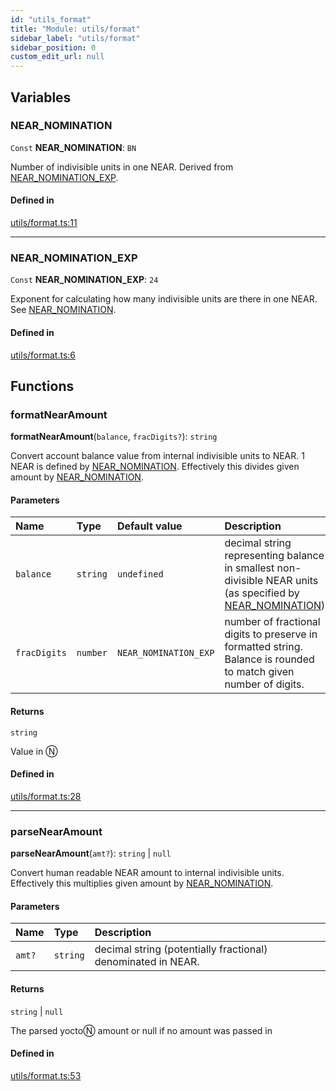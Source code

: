 ```yaml
---
id: "utils_format"
title: "Module: utils/format"
sidebar_label: "utils/format"
sidebar_position: 0
custom_edit_url: null
---
```


## Variables

### NEAR\_NOMINATION

 `Const` **NEAR\_NOMINATION**: `BN`

Number of indivisible units in one NEAR. Derived from [NEAR_NOMINATION_EXP](utils_format.md#near_nomination_exp).

#### Defined in

[utils/format.ts:11](https://github.com/maxhr/near--near-api-js/blob/d8efa7d5/packages/near-api-js/src/utils/format.ts#L11)

___

### NEAR\_NOMINATION\_EXP

 `Const` **NEAR\_NOMINATION\_EXP**: ``24``

Exponent for calculating how many indivisible units are there in one NEAR. See [NEAR_NOMINATION](utils_format.md#near_nomination).

#### Defined in

[utils/format.ts:6](https://github.com/maxhr/near--near-api-js/blob/d8efa7d5/packages/near-api-js/src/utils/format.ts#L6)

## Functions

### formatNearAmount

**formatNearAmount**(`balance`, `fracDigits?`): `string`

Convert account balance value from internal indivisible units to NEAR. 1 NEAR is defined by [NEAR_NOMINATION](utils_format.md#near_nomination).
Effectively this divides given amount by [NEAR_NOMINATION](utils_format.md#near_nomination).

#### Parameters

| Name | Type | Default value | Description |
| :------ | :------ | :------ | :------ |
| `balance` | `string` | `undefined` | decimal string representing balance in smallest non-divisible NEAR units (as specified by [NEAR_NOMINATION](utils_format.md#near_nomination)) |
| `fracDigits` | `number` | `NEAR_NOMINATION_EXP` | number of fractional digits to preserve in formatted string. Balance is rounded to match given number of digits. |

#### Returns

`string`

Value in Ⓝ

#### Defined in

[utils/format.ts:28](https://github.com/maxhr/near--near-api-js/blob/d8efa7d5/packages/near-api-js/src/utils/format.ts#L28)

___

### parseNearAmount

**parseNearAmount**(`amt?`): `string` \| ``null``

Convert human readable NEAR amount to internal indivisible units.
Effectively this multiplies given amount by [NEAR_NOMINATION](utils_format.md#near_nomination).

#### Parameters

| Name | Type | Description |
| :------ | :------ | :------ |
| `amt?` | `string` | decimal string (potentially fractional) denominated in NEAR. |

#### Returns

`string` \| ``null``

The parsed yoctoⓃ amount or null if no amount was passed in

#### Defined in

[utils/format.ts:53](https://github.com/maxhr/near--near-api-js/blob/d8efa7d5/packages/near-api-js/src/utils/format.ts#L53)
